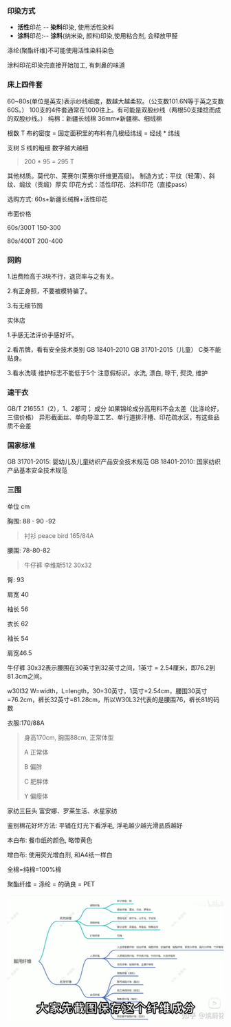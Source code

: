 ### 印染方式

- **活性**印花 -- **染料**印染, 使用活性染料
- **涂料**印花:-- **涂料**(纳米染, 颜料)印染,使用粘合剂, 会释放甲醛

涤纶(聚酯纤维)不可能使用活性染料染色

涂料印花印染完直接开始加工, 有刺鼻的味道



### 床上四件套

60~80s(单位是英支)表示纱线细度，数越大越柔软。（公支数101.6N等于英之支数60S。）
100支的4件套通常在1000往上。有可能是双股纱线（两根50支揉捻而成的双股纱线。）
纯棉：新疆长绒棉 36mm≠新疆棉、细绒棉

根数 T 布的密度 = 固定面积里的布料有几根经纬线 = 经线 * 纬线 

支树 S  线的粗细 数字越大越细

> 200 * 95 = 295 T

其他材质。莫代尔、莱赛尔(莱赛尔纤维更高级)。
制造方式：平纹（轻薄）、斜纹、缎纹（贡缎）厚实
印花方式：活性印花、涂料印花（直接pass）

选购方式: 60s+新疆长绒棉+活性印花

市面价格

60s/300T  150-300

80s/400T   200-400

### 网购

1.运费险高于3块不行，退货率与之有关。

 2.有正身照，不要被模特骗了。

 3.有无细节图 

实体店 

1.手感无法评价手感好坏。 

2.看吊牌，看有安全技术类别 GB 18401-2010  GB  31701-2015（儿童） C类不能贴身。 

3.看水洗唛 维护标志不能低于5个 注意假标识。水洗, 漂白, 晾干, 熨烫, 维护

### 速干衣

GB/T 21655.1（2），1、2都可； 成分 如果锦纶成分高用料不会太差（比涤纶好，三倍价格） 异形截面丝、单向导湿工艺、单行道排汗槽、印花疏水区，有这些品质不会差 

### 国家标准

GB 31701-2015:  婴幼儿及儿童纺织产品安全技术规范
GB 18401-2010:  国家纺织产品基本安全技术规范

### 三围

单位 cm

胸围: 88 - 90 -92 

> 衬衫 peace bird 165/84A

腰围: 78-80-82  

> 牛仔裤  李维斯512 30x32

臀: 93

肩宽 40

袖长 56



衣长 62

袖长 54

肩宽46.5



牛仔裤 30x32表示腰围在30英寸到32英寸之间，1英寸 = 2.54厘米，即76.2到81.3cm之间。

w30l32 W=width，L=length，30=30英寸，1英寸=2.54cm，腰围30英寸=76.2cm，裤长32英寸=81.28cm，所以W30L32代表的是腰围76，裤长81的码数



衣服:170/88A

> 身高170cm, 胸围88cm, 正常体型
>
> A 正常体
>
> B 偏胖
>
> C 肥胖体
>
> Y 偏瘦体





家纺三巨头 富安娜、罗莱生活、水星家纺 

鉴别棉花好坏方法: 平铺在灯光下看浮毛, 浮毛越少越光滑品质越好

本白布: 餐巾纸的颜色, 略带黄色

增白布: 使用荧光增白剂, 和A4纸一样白

全棉=纯棉=100%棉 

聚酯纤维 = 涤纶 = 的确良 = PET

![1660748426464](纺织-面料宝典.assets/1660748426464.png)